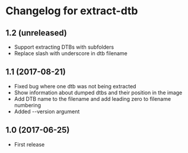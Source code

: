 Changelog for extract-dtb
=========================

1.2 (unreleased)
----------------

- Support extracting DTBs with subfolders
- Replace slash with underscore in dtb filename

1.1 (2017-08-21)
----------------

- Fixed bug where one dtb was not being extracted
- Show information about dumped dtbs and their position in the image
- Add DTB name to the filename and add leading zero to filename numbering
- Added --version argument

1.0 (2017-06-25)
----------------

- First release
